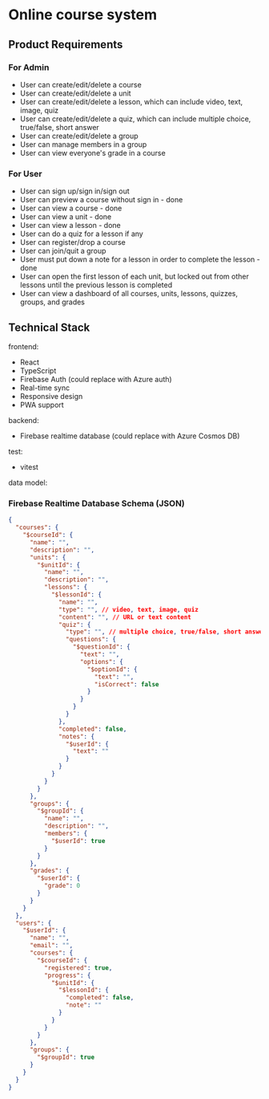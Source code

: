 # Online course system

## Product Requirements
### For Admin
- User can create/edit/delete a course
- User can create/edit/delete a unit
- User can create/edit/delete a lesson, which can include video, text, image, quiz
- User can create/edit/delete a quiz, which can include multiple choice, true/false, short answer
- User can create/edit/delete a group
- User can manage members in a group
- User can view everyone's grade in a course

### For User
- User can sign up/sign in/sign out
- User can preview a course without sign in - done
- User can view a course - done
- User can view a unit - done
- User can view a lesson - done
- User can do a quiz for a lesson if any
- User can register/drop a course
- User can join/quit a group
- User must put down a note for a lesson in order to complete the lesson - done
- User can open the first lesson of each unit, but locked out from other lessons until the previous lesson is completed
- User can view a dashboard of all courses, units, lessons, quizzes, groups, and grades

## Technical Stack

frontend:
  - React
  - TypeScript
  - Firebase Auth (could replace with Azure auth)
  - Real-time sync
  - Responsive design
  - PWA support

backend:
  - Firebase realtime database (could replace with Azure Cosmos DB)

test:
  - vitest

data model:
### Firebase Realtime Database Schema (JSON)
```json
{
  "courses": {
    "$courseId": {
      "name": "",
      "description": "",
      "units": {
        "$unitId": {
          "name": "",
          "description": "",
          "lessons": {
            "$lessonId": {
              "name": "",
              "type": "", // video, text, image, quiz
              "content": "", // URL or text content
              "quiz": {
                "type": "", // multiple choice, true/false, short answer
                "questions": {
                  "$questionId": {
                    "text": "",
                    "options": {
                      "$optionId": {
                        "text": "",
                        "isCorrect": false
                      }
                    }
                  }
                }
              },
              "completed": false,
              "notes": {
                "$userId": {
                  "text": ""
                }
              }
            }
          }
        }
      },
      "groups": {
        "$groupId": {
          "name": "",
          "description": "",
          "members": {
            "$userId": true
          }
        }
      },
      "grades": {
        "$userId": {
          "grade": 0
        }
      }
    }
  },
  "users": {
    "$userId": {
      "name": "",
      "email": "",
      "courses": {
        "$courseId": {
          "registered": true,
          "progress": {
            "$unitId": {
              "$lessonId": {
                "completed": false,
                "note": ""
              }
            }
          }
        }
      },
      "groups": {
        "$groupId": true
      }
    }
  }
}


